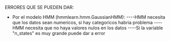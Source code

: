 ERRORES QUE SE PUEDEN DAR:

- Por el modelo HMM (hmmlearn.hmm.GaussianHMM):
----HMM necesita que los datos sean numericos, si hay categoricos habria problema
----HMM necesita que no haya valores nulos en los datos
----Si la variable "n_states" es muy grande puede dar a error